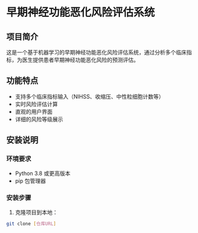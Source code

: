 # 早期神经功能恶化风险评估系统  

## 项目简介  
这是一个基于机器学习的早期神经功能恶化风险评估系统，通过分析多个临床指标，为医生提供患者早期神经功能恶化风险的预测评估。  

## 功能特点  
- 支持多个临床指标输入（NIHSS、收缩压、中性粒细胞计数等）  
- 实时风险评估计算  
- 直观的用户界面  
- 详细的风险等级展示  

## 安装说明  

### 环境要求  
- Python 3.8 或更高版本  
- pip 包管理器  

### 安装步骤  
1. 克隆项目到本地：  
```bash  
git clone [仓库URL]